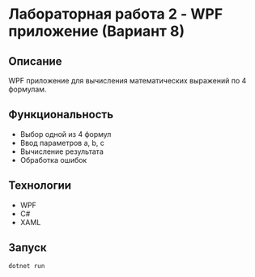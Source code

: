 # Лабораторная работа 2 - WPF приложение (Вариант 8)

## Описание
WPF приложение для вычисления математических выражений по 4 формулам.

## Функциональность
- Выбор одной из 4 формул
- Ввод параметров a, b, c
- Вычисление результата
- Обработка ошибок

## Технологии
- WPF
- C#
- XAML

## Запуск
```bash
dotnet run